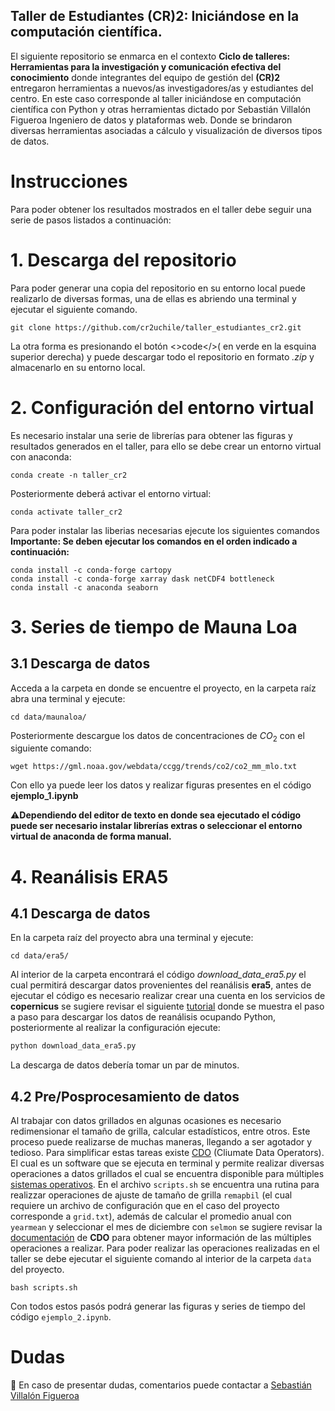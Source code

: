 ## Taller de Estudiantes (CR)2: Iniciándose en la computación científica.

El siguiente repositorio se enmarca en el contexto **Ciclo de talleres: Herramientas para la investigación y comunicación efectiva del conocimiento** donde integrantes del equipo de gestión del **(CR)2** entregaron herramientas a nuevos/as investigadores/as y estudiantes del centro. En este caso corresponde al taller iniciándose en computación científica con Python y otras herramientas dictado por Sebastián Villalón Figueroa Ingeniero de datos y plataformas web. Donde se brindaron diversas herramientas asociadas a cálculo y visualización de diversos tipos de datos.

# Instrucciones

Para poder obtener los resultados mostrados en el taller debe seguir una serie de pasos listados a continuación:

# 1. Descarga del repositorio

Para poder generar una copia del repositorio en su entorno local puede realizarlo de diversas formas, una de ellas es abriendo una terminal y ejecutar el siguiente comando.

```shell
git clone https://github.com/cr2uchile/taller_estudiantes_cr2.git
```

La otra forma es presionando el botón <>code</>( en verde en la esquina superior derecha) y puede descargar todo el repositorio en formato *.zip* y almacenarlo en su entorno local.

# 2. Configuración del entorno virtual

Es necesario instalar una serie de librerías para obtener las figuras y resultados generados en el taller, para ello se debe crear un entorno virtual con anaconda:

```shell
conda create -n taller_cr2
```

Posteriormente deberá activar el entorno virtual:

```shell
conda activate taller_cr2
```

Para poder instalar las liberias necesarias ejecute los siguientes comandos **Importante: Se deben ejecutar los comandos en el orden indicado a continuación:**

```shell
conda install -c conda-forge cartopy
conda install -c conda-forge xarray dask netCDF4 bottleneck
conda install -c anaconda seaborn
```

# 3. Series de tiempo de Mauna Loa
## 3.1 Descarga de datos

Acceda a la carpeta en donde se encuentre el proyecto, en la carpeta raíz abra una terminal y ejecute:


```shell
cd data/maunaloa/
```

Posteriormente descargue los datos de concentraciones de $CO_{2}$ con el siguiente comando:

```shell
wget https://gml.noaa.gov/webdata/ccgg/trends/co2/co2_mm_mlo.txt
```

Con ello ya puede leer los datos y realizar figuras presentes en el código **ejemplo_1.ipynb**

⚠️**Dependiendo del editor de texto en donde sea ejecutado el código puede ser necesario instalar librerías extras o seleccionar el entorno virtual de anaconda de forma manual.**

# 4. Reanálisis ERA5 
## 4.1 Descarga de datos

En la carpeta raíz del proyecto abra una terminal y ejecute:


```shell
cd data/era5/
```

Al interior de la carpeta encontrará el código *download_data_era5.py* el cual permitirá descargar datos provenientes del reanálisis **era5**, antes de ejecutar el código es necesario realizar crear una cuenta en los servicios de **copernicus** se sugiere revisar el siguiente [tutorial](https://www.youtube.com/watch?v=AmF1nn7o6Hc) donde se muestra el paso a paso para descargar los datos de reanálisis ocupando Python, posteriormente al realizar la configuración ejecute:

```python
python download_data_era5.py
```

La descarga de datos debería tomar un par de minutos.

## 4.2 Pre/Posprocesamiento de datos

Al trabajar con datos grillados en algunas ocasiones es necesario redimensionar el tamaño de grilla, calcular estadísticos, entre otros. Este proceso puede realizarse de muchas maneras, llegando a ser agotador y tedioso. Para simplificar estas tareas existe [CDO](https://code.mpimet.mpg.de/projects/cdo) (Cliumate Data Operators). El cual es un software que se ejecuta en terminal y permite realizar diversas operaciones a datos grillados el cual se encuentra disponible para múltiples [sistemas operativos](https://code.mpimet.mpg.de/projects/cdo/embedded/index.html#x1-30001.1). En el archivo `scripts.sh` se encuentra una rutina para realizzar operaciones de ajuste de tamaño de grilla `remapbil` (el cual requiere un archivo de configuración que en el caso del proyecto corresponde a `grid.txt`), además de calcular el promedio anual con `yearmean` y seleccionar el mes de diciembre con `selmon` se sugiere revisar la [documentación](https://zenodo.org/record/7112925) de **CDO** para obtener mayor información de las múltiples operaciones a realizar. Para poder realizar las operaciones realizadas en el taller se debe ejecutar el siguiente comando al interior de la carpeta `data` del proyecto.

```shell
bash scripts.sh
```

Con todos estos pasós podrá generar las figuras y series de tiempo del código `ejemplo_2.ipynb`.

# Dudas

📧 En caso de presentar dudas, comentarios puede contactar a [Sebastián Villalón Figueroa](mailto:sebastian.villalon@ug.uchile.cl?subject=[GitHub]%20Taller%20Estudiantes%20CR2%202023)
